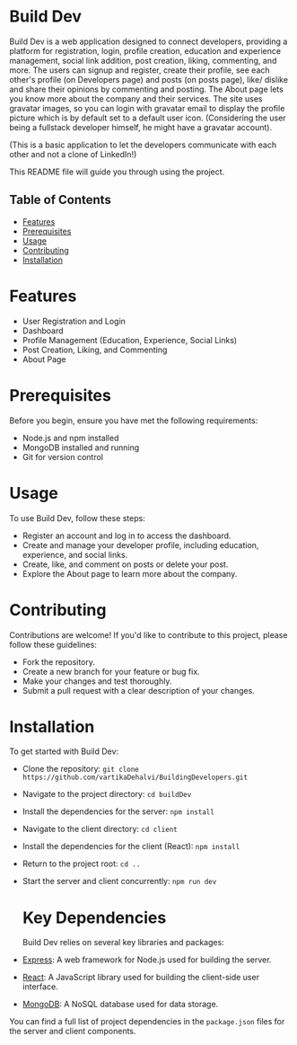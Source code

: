 # Build Dev

Build Dev is a web application designed to connect developers, providing a platform for registration, login, profile creation, education and experience management, social link addition, post creation, liking, commenting, and more.
The users can signup and register, create their profile, see each other's profile (on Developers page) and posts (on posts page), like/ dislike and share their opinions by commenting and posting. The About page lets you know more about the company and their services.
The site uses gravatar images, so you can login with gravatar email to display the profile picture which is by default set to a default user icon. (Considering the user being a fullstack developer himself, he might have a gravatar account).

(This is a basic application to let the developers communicate with each other and not a clone of LinkedIn!)

This README file will guide you through using the project.

## Table of Contents

- [Features](#features)
- [Prerequisites](#prerequisites)
- [Usage](#usage)
- [Contributing](#contributing)
- [Installation](#installation)

# Features

- User Registration and Login
- Dashboard
- Profile Management (Education, Experience, Social Links)
- Post Creation, Liking, and Commenting
- About Page

# Prerequisites

Before you begin, ensure you have met the following requirements:

- Node.js and npm installed
- MongoDB installed and running
- Git for version control

# Usage

To use Build Dev, follow these steps:

- Register an account and log in to access the dashboard.
- Create and manage your developer profile, including education, experience, and social links.
- Create, like, and comment on posts or delete your post.
- Explore the About page to learn more about the company.

# Contributing

Contributions are welcome! If you'd like to contribute to this project, please follow these guidelines:

- Fork the repository.
- Create a new branch for your feature or bug fix.
- Make your changes and test thoroughly.
- Submit a pull request with a clear description of your changes.

# Installation

To get started with Build Dev:

- Clone the repository: `git clone https://github.com/vartikaDehalvi/BuildingDevelopers.git`
- Navigate to the project directory: `cd buildDev`
- Install the dependencies for the server: `npm install`
- Navigate to the client directory: `cd client`
- Install the dependencies for the client (React): `npm install`
- Return to the project root: `cd ..`
- Start the server and client concurrently: `npm run dev`
  
  # Key Dependencies

  Build Dev relies on several key libraries and packages:

- [Express](https://expressjs.com/): A web framework for Node.js used for building the server.
- [React](https://reactjs.org/): A JavaScript library used for building the client-side user interface.
- [MongoDB](https://www.mongodb.com/): A NoSQL database used for data storage.

You can find a full list of project dependencies in the `package.json` files for the server and client components.


